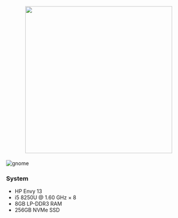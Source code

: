 <h1 align="center">
    <img width="400" src="https://xix.ph0x.me/dotfiles.png">
</h1>

![gnome](https://xix.ph0x.me/2byoWB.png)

### System
- HP Envy 13 
- i5 8250U @ 1.60 GHz × 8
- 8GB LP-DDR3 RAM
- 256GB NVMe SSD


